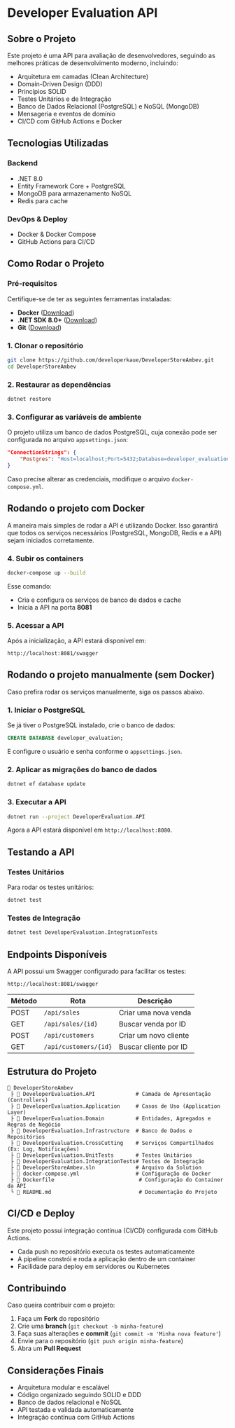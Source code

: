 # Developer Evaluation API

## Sobre o Projeto

Este projeto é uma API para avaliação de desenvolvedores, seguindo as melhores práticas de desenvolvimento moderno, incluindo:

- Arquitetura em camadas (Clean Architecture)
- Domain-Driven Design (DDD)
- Princípios SOLID
- Testes Unitários e de Integração
- Banco de Dados Relacional (PostgreSQL) e NoSQL (MongoDB)
- Mensageria e eventos de domínio
- CI/CD com GitHub Actions e Docker

## Tecnologias Utilizadas

### Backend

- .NET 8.0
- Entity Framework Core + PostgreSQL
- MongoDB para armazenamento NoSQL
- Redis para cache

### DevOps & Deploy

- Docker & Docker Compose
- GitHub Actions para CI/CD

## Como Rodar o Projeto

### Pré-requisitos

Certifique-se de ter as seguintes ferramentas instaladas:

- **Docker** ([Download](https://docs.docker.com/get-docker/))
- **.NET SDK 8.0+** ([Download](https://dotnet.microsoft.com/en-us/download))
- **Git** ([Download](https://git-scm.com/downloads))

### 1. Clonar o repositório

```bash
git clone https://github.com/developerkaue/DeveloperStoreAmbev.git
cd DeveloperStoreAmbev
```

### 2. Restaurar as dependências

```bash
dotnet restore
```

### 3. Configurar as variáveis de ambiente

O projeto utiliza um banco de dados PostgreSQL, cuja conexão pode ser configurada no arquivo `appsettings.json`:

```json
"ConnectionStrings": {
    "Postgres": "Host=localhost;Port=5432;Database=developer_evaluation;Username=developer;Password=devpass;"
}
```

Caso precise alterar as credenciais, modifique o arquivo `docker-compose.yml`.

## Rodando o projeto com Docker

A maneira mais simples de rodar a API é utilizando Docker. Isso garantirá que todos os serviços necessários (PostgreSQL, MongoDB, Redis e a API) sejam iniciados corretamente.

### 4. Subir os containers

```bash
docker-compose up --build
```

Esse comando:

- Cria e configura os serviços de banco de dados e cache
- Inicia a API na porta **8081**

### 5. Acessar a API

Após a inicialização, a API estará disponível em:

```
http://localhost:8081/swagger
```

## Rodando o projeto manualmente (sem Docker)

Caso prefira rodar os serviços manualmente, siga os passos abaixo.

### 1. Iniciar o PostgreSQL

Se já tiver o PostgreSQL instalado, crie o banco de dados:

```sql
CREATE DATABASE developer_evaluation;
```

E configure o usuário e senha conforme o `appsettings.json`.

### 2. Aplicar as migrações do banco de dados

```bash
dotnet ef database update
```

### 3. Executar a API

```bash
dotnet run --project DeveloperEvaluation.API
```

Agora a API estará disponível em `http://localhost:8080`.

## Testando a API

### Testes Unitários

Para rodar os testes unitários:

```bash
dotnet test
```

### Testes de Integração

```bash
dotnet test DeveloperEvaluation.IntegrationTests
```

## Endpoints Disponíveis

A API possui um Swagger configurado para facilitar os testes:

```
http://localhost:8081/swagger
```

| Método  | Rota                 | Descrição                     |
|---------|----------------------|-------------------------------|
| POST    | `/api/sales`         | Criar uma nova venda         |
| GET     | `/api/sales/{id}`    | Buscar venda por ID          |
| POST    | `/api/customers`     | Criar um novo cliente        |
| GET     | `/api/customers/{id}`| Buscar cliente por ID        |

## Estrutura do Projeto

```
📛 DeveloperStoreAmbev
 ├ 📂 DeveloperEvaluation.API             # Camada de Apresentação (Controllers)
 ├ 📂 DeveloperEvaluation.Application     # Casos de Uso (Application Layer)
 ├ 📂 DeveloperEvaluation.Domain          # Entidades, Agregados e Regras de Negócio
 ├ 📂 DeveloperEvaluation.Infrastructure  # Banco de Dados e Repositórios
 ├ 📂 DeveloperEvaluation.CrossCutting    # Serviços Compartilhados (Ex: Log, Notificações)
 ├ 📂 DeveloperEvaluation.UnitTests       # Testes Unitários
 ├ 📂 DeveloperEvaluation.IntegrationTests# Testes de Integração
 ├ 📝 DeveloperStoreAmbev.sln             # Arquivo da Solution
 ├ 📝 docker-compose.yml                  # Configuração do Docker
 ├ 📝 Dockerfile                           # Configuração do Container da API
 └ 📝 README.md                            # Documentação do Projeto
```

## CI/CD e Deploy

Este projeto possui integração contínua (CI/CD) configurada com GitHub Actions.

- Cada push no repositório executa os testes automaticamente
- A pipeline constrói e roda a aplicação dentro de um container
- Facilidade para deploy em servidores ou Kubernetes

## Contribuindo

Caso queira contribuir com o projeto:

1. Faça um **Fork** do repositório
2. Crie uma **branch** (`git checkout -b minha-feature`)
3. Faça suas alterações e **commit** (`git commit -m 'Minha nova feature'`)
4. Envie para o repositório (`git push origin minha-feature`)
5. Abra um **Pull Request**

## Considerações Finais

- Arquitetura modular e escalável
- Código organizado seguindo SOLID e DDD
- Banco de dados relacional e NoSQL
- API testada e validada automaticamente
- Integração contínua com GitHub Actions

